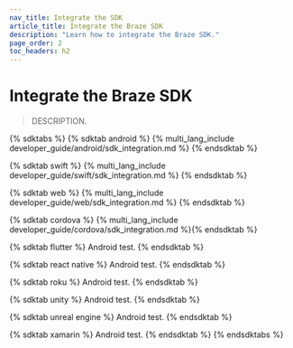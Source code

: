 ```yaml
---
nav_title: Integrate the SDK
article_title: Integrate the Braze SDK
description: "Learn how to integrate the Braze SDK."
page_order: 2
toc_headers: h2
---
```


# Integrate the Braze SDK

> DESCRIPTION.

{% sdktabs %}
{% sdktab android %}
{% multi_lang_include developer_guide/android/sdk_integration.md %}
{% endsdktab %}

{% sdktab swift %}
{% multi_lang_include developer_guide/swift/sdk_integration.md %}
{% endsdktab %}

{% sdktab web %}
{% multi_lang_include developer_guide/web/sdk_integration.md %}
{% endsdktab %}

{% sdktab cordova %}
{% multi_lang_include developer_guide/cordova/sdk_integration.md %}{% endsdktab %}

{% sdktab flutter %}
Android test.
{% endsdktab %}

{% sdktab react native %}
Android test.
{% endsdktab %}

{% sdktab roku %}
Android test.
{% endsdktab %}

{% sdktab unity %}
Android test.
{% endsdktab %}

{% sdktab unreal engine %}
Android test.
{% endsdktab %}

{% sdktab xamarin %}
Android test.
{% endsdktab %}
{% endsdktabs %}
